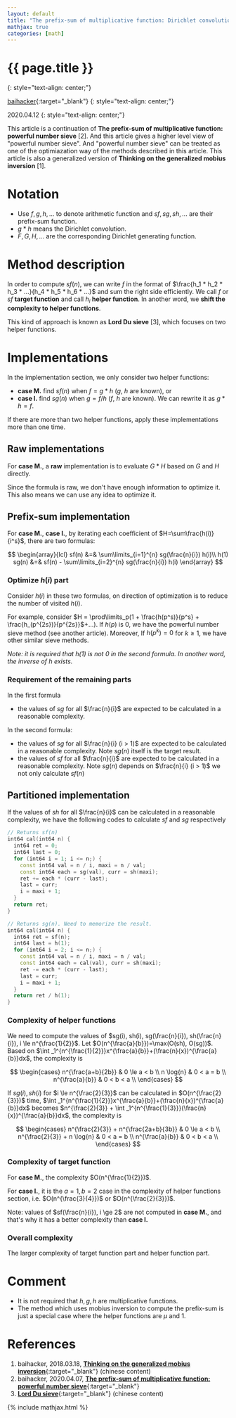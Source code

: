 ```yaml
---
layout: default
title: "The prefix-sum of multiplicative function: Dirichlet convolution"
mathjax: true
categories: [math]
---
```


<h1>{{ page.title }}</h1>
{: style="text-align: center;"}

[baihacker](https://github.com/baihacker){:target="_blank"}
{: style="text-align: center;"}

2020.04.12
{: style="text-align: center;"}

This article is a continuation of **The prefix-sum of multiplicative function: powerful number sieve** [2]. And this article gives a higher level view of "powerful number sieve". And "powerful number sieve" can be treated as one of the optimiazation way of the methods described in this article. This article is also a generalized version of **Thinking on the generalized mobius inversion** [1].

# Notation
 * Use $f,g,h,...$ to denote arithmetic function and $sf,sg,sh,...$ are their prefix-sum function.
 * $g*h$ means the Dirichlet convolution.
 * $F,G,H,...$ are the corresponding Dirichlet generating function. 

# Method description
In order to compute $sf(n)$, we can write $f$ in the format of $\frac{h_1 * h_2 * h_3 * ...}{h_4 * h_5 * h_6 * ...}$ and sum the right side efficiently. We call $f$ or $sf$ **target function** and call $h_i$ **helper function**. In another word, we **shift the complexity to helper functions**.

This kind of approach is known as **Lord Du sieve** [3], which focuses on two helper functions.

# Implementations
In the implementation section, we only consider two helper functions:
* **case M.** find $sf(n)$ when $f=g*h$ ($g$, $h$ are known), or
* **case I.** find $sg(n)$ when $g=f/h$ ($f$, $h$ are known). We can rewrite it as $g*h=f$.

If there are more than two helper functions, apply these implementations more than one time.

## **Raw** implementations
For **case M.**, a **raw** implementation is to evaluate $G*H$ based on $G$ and $H$ directly.

Since the formula is raw, we don't have enough information to optimize it. This also means we can use any idea to optimize it.

## **Prefix-sum** implementation
For **case M.**, **case I.**, by iterating each coefficient of $H=\sum\frac{h(i)}{i^s}$, there are two formulas:

$$
\begin{array}{lcl}
sf(n) &=& \sum\limits_{i=1}^{n} sg(\frac{n}{i}) h(i)\\
h(1) sg(n) &=& sf(n) - \sum\limits_{i=2}^{n} sg(\frac{n}{i}) h(i)
\end{array}
$$

### Optimize $h(i)$ part
Consider $h(i)$ in these two formulas, on direction of optimization is to reduce the number of visited $h(i)$.

For example, consider $H = \prod\limits_p(1 + \frac{h(p^s)}{p^s} + \frac{h_(p^{2s})}{p^{2s}}$+...). If $h(p)$ is $0$, we have the powerful number sieve method (see another article). Moreover, If $h(p^k) = 0$ for $k \ge 1$, we have other similar sieve methods.

*Note: it is required that $h(1)$ is not $0$ in the second formula. In another word, the inverse of $h$ exists.*

### Requirement of the remaining parts

In the first formula
 * the values of $sg$ for all $\frac{n}{i}$ are expected to be calculated in a reasonable complexity.

In the second formula: 
 * the values of $sg$ for all $\frac{n}{i} (i > 1)$ are expected to be calculated in a reasonable complexity. Note $sg(n)$ itself is the target result.
 * the values of $sf$ for all $\frac{n}{i}$ are expected to be calculated in a reasonable complexity. Note $sg(n)$ depends on $\frac{n}{i} (i > 1)$ we not only calculate $sf(n)$

## **Partitioned** implementation
If the values of $sh$ for all $\frac{n}{i}$ can be calculated in a reasonable complexity, we have the following codes to calculate $sf$ and $sg$ respectively

```cpp
// Returns sf(n)
int64 cal(int64 n) {
  int64 ret = 0;
  int64 last = 0;
  for (int64 i = 1; i <= n;) {
    const int64 val = n / i, maxi = n / val;
    const int64 each = sg(val), curr = sh(maxi);
    ret += each * (curr - last);
    last = curr;
    i = maxi + 1;
  }
  return ret;
}
```

```cpp
// Returns sg(n). Need to memorize the result.
int64 cal(int64 n) {
  int64 ret = sf(n);
  int64 last = h(1);
  for (int64 i = 2; i <= n;) {
    const int64 val = n / i, maxi = n / val;
    const int64 each = cal(val), curr = sh(maxi);
    ret -= each * (curr - last);
    last = curr;
    i = maxi + 1;
  }
  return ret / h(1);
}
```

### Complexity of helper functions
We need to compute the values of $sg(i), sh(i), sg(\frac{n}{i}), sh(\frac{n}{i}), i \le n^{\frac{1}{2}}$. Let $O(n^{\frac{a}{b}})=\max(O(sh), O(sg))$. Based on $\int _1^{n^{\frac{1}{2}}}x^{\frac{a}{b}}+(\frac{n}{x})^{\frac{a}{b}}dx$, the complexity is 

$$
\begin{cases}
n^{\frac{a+b}{2b}} & 0 \le a < b \\
n \log{n} & 0 < a = b \\
n^{\frac{a}{b}} & 0 < b < a \\
\end{cases}
$$

If $sg(i), sh(i)$ for $i \le n^{\frac{2}{3}}$ can be calculated in $O(n^{\frac{2}{3}})$ time, $\int _1^{n^{\frac{1}{2}}}x^{\frac{a}{b}}+(\frac{n}{x})^{\frac{a}{b}}dx$ becomes $n^{\frac{2}{3}} + \int _1^{n^{\frac{1}{3}}}(\frac{n}{x})^{\frac{a}{b}}dx$, the complexity is

$$
\begin{cases}
n^{\frac{2}{3}} + n^{\frac{2a+b}{3b}} & 0 \le a < b \\
n^{\frac{2}{3}} + n \log{n} & 0 < a = b \\
n^{\frac{a}{b}} & 0 < b < a \\
\end{cases}
$$

### Complexity of target function
For **case M.**, the complexity $O(n^{\frac{1}{2}})$.

For **case I.**, it is the $a=1,b=2$ case in the complexity of helper functions section, i.e. $O(n^{\frac{3}{4}})$ or $O(n^{\frac{2}{3}})$.

Note: values of $sf(\frac{n}{i}), i \ge 2$ are not computed in **case M.**, and that's why it has a better complexity than **case I.**

### Overall complexity
The larger complexity of target function part and helper function part.

# Comment
* It is not required that $h, g, h$ are multiplicative functions.
* The method which uses mobius inversion to compute the prefix-sum is just a special case where the helper functions are $\mu$ and $1$.

# References
1. baihacker, 2018.03.18, [**Thinking on the generalized mobius inversion**](https://blog.csdn.net/baihacker/article/details/79597472){:target="_blank"} (chinese content)
2. baihacker, 2020.04.07, [**The prefix-sum of multiplicative function: powerful number sieve**](http://baihacker.github.io/main/){:target="_blank"}
3. [**Lord Du sieve**](https://oi-wiki.org/math/du/){:target="_blank"} (chinese content)

{% include mathjax.html %}
